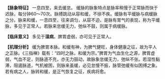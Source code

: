 **【脉象特征】**
一息四至，来去缓怠。
缓脉的脉象特点是脉率稍慢于正常脉而快于迟脉，每分钟60～70次。脉搏跳动从容和缓，不徐不疾。缓脉有平缓脉与病缓脉之分。脉来和缓，一息四至，往来调匀，从容不迫，是脉有胃气的表现，称为平缓脉，多见于正常人。若脉来怠缓无力，弛纵不鼓，则属于病缓脉。

**【临床意义】**
多见于**湿病**，脾胃虚弱，亦可见于正常人。

**【机理分析】**
缓为脾胃本脉。和缓有神，为脾气健旺，身体健康之征，故为平人之正脉。《三指禅》载有：“四时之脉，和缓为宗。”脾胃为气血生化之源，脾胃虚弱，气血不足，则脉道不充，亦无力鼓动，故脉象怠缓无力，弛纵不张。若湿性黏滞，阻遏脉道，气机被困，则脉来虽缓，必见怠慢不振，脉管弛缓有似困缚之象。若有病之人，脉转和缓，是正气恢复之征，疾病将愈。
